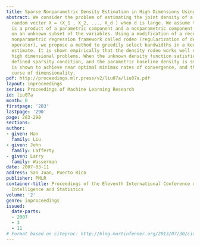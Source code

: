 ```yaml
---
title: Sparse Nonparametric Density Estimation in High Dimensions Using the Rodeo
abstract: We consider the problem of estimating the joint density of a d-dimensional
  random vector X = (X_1 , X_2, ..., X_d ) when d is large. We assume that the density
  is a product of a parametric component and a nonparametric component which depends
  on an unknown subset of the variables. Using a modification of a recently developed
  nonparametric regression framework called rodeo (regularization of derivative expectation
  operator), we propose a method to greedily select bandwidths in a kernel density
  estimate. It is shown empirically that the density rodeo works well even for very
  high dimensional problems. When the unknown density function satisfies a suitably
  defined sparsity condition, and the parametric baseline density is smooth, the approach
  is shown to achieve near optimal minimax rates of convergence, and thus avoids the
  curse of dimensionality.
pdf: http://proceedings.mlr.press/v2/liu07a/liu07a.pdf
layout: inproceedings
series: Proceedings of Machine Learning Research
id: liu07a
month: 0
firstpage: '283'
lastpage: '290'
page: 283-290
sections: 
author:
- given: Han
  family: Liu
- given: John
  family: Lafferty
- given: Larry
  family: Wasserman
date: 2007-03-11
address: San Juan, Puerto Rico
publisher: PMLR
container-title: Proceedings of the Eleventh International Conference on Artificial
  Intelligence and Statistics
volume: '2'
genre: inproceedings
issued:
  date-parts:
  - 2007
  - 3
  - 11
# Format based on citeproc: http://blog.martinfenner.org/2013/07/30/citeproc-yaml-for-bibliographies/
---
```

